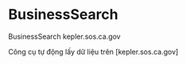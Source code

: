 BusinessSearch
==============

BusinessSearch kepler.sos.ca.gov

Công cụ tự động lấy dữ liệu trên [kepler.sos.ca.gov]
